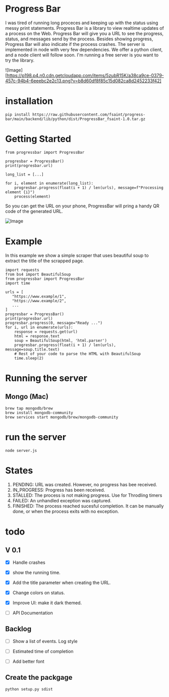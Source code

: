 # Progress Bar

I was tired of running long proceces and keeping up with the status using messy print statements. 
Progress Bar is a library to view realtime updates of a process on the Web.
Progress Bar will give you a URL to see the progress, status, and messages send by the process.
Besides showing progress, Progress Bar will also indicate if the process crashes.
The server is implemented in node with very few dependencies. We offer a python client, and a node client will follow soon. 
I'm running a free server is you want to try the library.

![Image][https://p198.p4.n0.cdn.getcloudapp.com/items/5zubR15K/a38ca9ce-0379-457c-94b4-6eeebc2e2c13.png?v=b8d60df8f85c15d082ca8d2452233f42]


# installation
```
pip install https://raw.githubusercontent.com/fsaint/progress-bar/main/backend/lib/python/dist/ProgressBar_fsaint-1.0.tar.gz
```
# Getting Started
```python:
from progressbar import ProgressBar

progresbar = ProgressBar()
print(progresbar.url)

long_list = [...]

for i, element in enumerate(long_list):
    progresbar.progress(float(i + 1) / len(urls), message=f"Processing element {i}")
    process(element)

```

So you can get the URL on your phone, ProgressBar will pring a handy QR code of the generated URL. 

![Image](https://p198.p4.n0.cdn.getcloudapp.com/items/nOuQ48wB/c78dd380-90ec-42a7-9717-f87c9c1813ac.jpg?v=f01c550160639cdc712fd01035be3d18)


# Example
In this example we show a simple scraper that uses  beautiful soup to extract the title of the scrapped page.

```python:
import requests
from bs4 import BeautifulSoup
from progressbar import ProgressBar
import time

urls = [
   "https://www.example/1",
   "https://www.example/2",
   ...
]
progresbar = ProgressBar()
print(progresbar.url)
progresbar.progress(0, message="Ready ...")
for i, url in enumerate(urls):
    response = requests.get(url)
    html = response.text
    soup = BeautifulSoup(html, 'html.parser')
    progresbar.progress(float(i + 1) / len(urls), message=soup.title.text)
    # Rest of your code to parse the HTML with BeautifulSoup
    time.sleep(2)
```

# Running the server

## Mongo (Mac)
```
brew tap mongodb/brew
brew install mongodb-community
brew services start mongodb/brew/mongodb-community
```

# run the server

```
node server.js
```

# States

1. PENDING: URL was created. However, no progress has bee received. 
2. IN_PROGRESS: Progress has been received. 
3. STALLED: The process is not making progress. Use for Throdling timers 
4. FAILED: An unhandled exception was captured. 
5. FINISHED: The process reached sucesful completion. It can be manually done, or when the process exits with no exception. 


# todo
## V 0.1
- [X] Handle crashes
- [X] show the running time.
- [X] Add the title parameter when creating the URL.
- [X] Change colors on status.
- [X] Improve UI: make it dark themed. 
- [ ] API Documentation


## Backlog
- [ ] Show a list of events. Log style
- [ ] Estimated time of completion
- [ ] Add better font


## Create the packgage
```
python setup.py sdist
```
